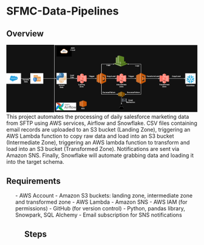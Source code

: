 # SFMC-Data-Pipelines

## Overview
![image](https://github.com/Ryan-FanZhang/SFMC-Data-Pipelines/blob/e37df51a8b7b7b7eb5cef2f5a0776c83a6cdbbfd/Airflow-pieplines.png)
This project automates the processing of daily salesforce marketing data from SFTP using AWS services, Airflow and Snowflake. CSV files containing email records are uploaded to an S3 bucket (Landing Zone), triggering an AWS Lambda function to copy raw data and load into an S3 bucket (Intermediate Zone), triggering an AWS lambda function to transform and load into an S3 bucket (Transformed Zone). Notifications are sent via Amazon SNS. 
Finally, Snowflake will automate grabbing data and loading it into the target schema.

## Requirements
<ol>
- AWS Account
- Amazon S3 buckets: landing zone, intermediate zone and transformed zone
- AWS Lambda
- Amazon SNS
- AWS IAM (for permissions)
- GitHub (for version control)
- Python, pandas library, Snowpark, SQL Alchemy
- Email subscription for SNS notifications
<ol>

## Steps

